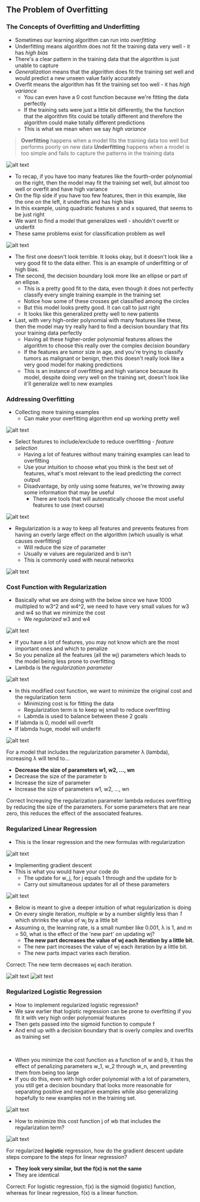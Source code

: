 ## The Problem of Overfitting

### The Concepts of Overfitting and Underfitting

- Sometimes our learning algorithm can run into *overfitting* 
- Underfitting means algorithm does not fit the training data very well - it has *high bias*
- There's a clear pattern in the training data that the algorithm is just unable to capture
- *Generalization* means that the algorithm does fit the training set well and would predict a new unseen value fairly accurately
- Overfit means the algorithm has fit the training set too well - it has *high variance*
  - You can even have a 0 cost function because we're fitting the data perfectly
  - If the training sets were just a little bit differently, the the function that the algorithm fits could be totally different and therefore the algorithm could make totally different predictions
  - This is what we mean when we say *high variance*

> **Overfitting** happens when a model fits the training data too well but performs poorly on new data
> **Underfitting** happens when a model is too simple and fails to capture the patterns in the training data

![alt text](./images/19.png)

- To recap, if you have too many features like the fourth-order polynomial on the right, then the model may fit the training set well, but almost too well or overfit and have high variance
- On the flip side if you have too few features, then in this example, like the one on the left, it underfits and has high bias
- In this example, using quadratic features x and x squared, that seems to be just right
- We want to find a model that generalizes well - shouldn't overfit or underfit
- These same problems exist for classification problem as well

![alt text](./images/20.png)

- The first one doesn't look terrible. It looks okay, but it doesn't look like a very good fit to the data either. This is an example of underfitting or of high bias.
- The second, the decision boundary look more like an ellipse or part of an ellipse. 
    - This is a pretty good fit to the data, even though it does not perfectly classify every single training example in the training set
    - Notice how some of these crosses get classified among the circles
    - But this model looks pretty good. It can call to just right
    - It looks like this generalized pretty well to new patients
- Last, with very high-order polynomial with many features like these, then the model may try really hard to find a decision boundary that fits your training data perfectly
    - Having all these higher-order polynomial features allows the algorithm to choose this really over the complex decision boundary
    - If the features are tumor size in age, and you're trying to classify tumors as malignant or benign, then this doesn't really look like a very good model for making predictions
    - This is an instance of overfitting and high variance because its model, despite doing very well on the training set, doesn't look like it'll generalize well to new examples

### Addressing Overfitting

- Collecting more training examples 
  - Can make your overfitting algorithm end up working pretty well

![alt text](./images/21.png)

- Select features to include/exclude to reduce overfitting - *feature selection*
  - Having a lot of features without many training examples can lead to overfitting
  - Use your intuition to choose what you think is the best set of features, what's most relevant to the lead predicting the correct output
  - Disadvantage, by only using some features, we're throwing away some information that may be useful
    - There are tools that will automatically choose the most useful features to use (next course)

![alt text](./images/23.png)

- Regularization is a way to keep all features and prevents features from having an overly large effect on the algorithm (which usually is what causes overfitting)
  - Will reduce the size of parameter
  - Usually w values are regularized and b isn't
  - This is commonly used with neural networks

![alt text](./images/24.png)

### Cost Function with Regularization

- Basically what we are doing with the below since we have 1000 multipled to w3^2 and w4^2, we need to have very small values for w3 and w4 so that we minimize the cost
  - We *regularized* w3 and w4

![alt text](./images/25.png)

- If you have a lot of features, you may not know which are the most important ones and which to penalize
- So you penalize all the features (all the wj) parameters which leads to the model being less prone to overfitting
- Lambda is the *regularization parameter*

![alt text](./images/26.png)

- In this modified cost function, we want to minimize the original cost and the regularization term
  - Minimizing cost is for fitting the data
  - Regularization term is to keep wj small to reduce overfitting
  - Labmda is used to balance between these 2 goals
- If labmda is 0, model will overfit
- If labmda huge, model will underfit

![alt text](./images/27.png)

For a model that includes the regularization parameter λ (lambda), increasing λ will tend to…

- **Decrease the size of parameters w1, w2, ..., wn**
- Decrease the size of the parameter b
- Increase the size of parameter 
- Increase the size of parameters w1, w2, ..., wn

Correct
Increasing the regularization parameter lambda reduces overfitting by reducing the size of the parameters. For some parameters that are near zero, this reduces the effect of the associated features.

### Regularized Linear Regression

- This is the linear regression and the new formulas with regularization

![alt text](./images/28.png)

- Implementing gradient descent
- This is what you would have your code do
  - The update for w_j, for j equals 1 through and the update for b
  - Carry out simultaneous updates for all of these parameters

![alt text](./images/29.png)

- Below is meant to give a deeper intuition of what regularization is doing
- On every single iteration, multiple *w* by a number slightly less than *1* which shrinks the value of w<sub>j</sub> by a little bit
- Assuming α, the learning rate, is a small number like 0.001, λ is 1, and m = 50, what is the effect of the 'new part' on updating wj?
  - **The new part decreases the value of wj each iteration by a little bit.**
  - The new part increases the value of wj each iteration by a little bit.
  - The new parts impact varies each iteration.

Correct: The new term decreases wj each iteration.

![alt text](./images/30.png)
![alt text](./images/31.png)

### Regularized Logistic Regression

- How to implement regularized logistic regression?
- We saw earlier that logistic regression can be prone to overfitting if you fit it with very high order polynomial features
- Then gets passed into the sigmoid function to compute f
- And end up with a decision boundary that is overly complex and overfits as training set

<br>

- When you minimize the cost function as a function of w and b, it has the effect of penalizing parameters w_1, w_2 through w_n, and preventing them from being too large
- If you do this, even with high order polynomial with a lot of parameters, you still get a decision boundary that looks more reasonable for separating positive and negative examples while also generalizing hopefully to new examples not in the training set.

![alt text](./images/32.png)

- How to minimize this cost function j of wb that includes the regularization term?

![alt text](./images/33.png)

For regularized **logistic** regression, how do the gradient descent update steps compare to the steps for linear regression?
  - **They look very similar, but the f(x) is not the same**
  - They are identical

Correct: For logistic regression, f(x) is the sigmoid (logistic) function, whereas for linear regression, f(x) is a linear function.